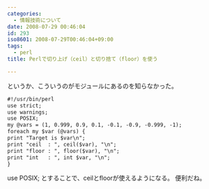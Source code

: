 ```yaml
---
categories:
  - 情報技術について
date: 2008-07-29 00:46:04
id: 293
iso8601: 2008-07-29T00:46:04+09:00
tags:
  - perl
title: Perlで切り上げ（ceil）と切り捨て（floor）を使う

---
```


<p>というか、こういうのがモジュールにあるのを知らなかった。</p>

```default
#!/usr/bin/perl
use strict;
use warnings;
use POSIX;
my @vars = (1, 0.999, 0.9, 0.1, -0.1, -0.9, -0.999, -1);
foreach my $var (@vars) {
print "Target is $var\n";
print "ceil  : ", ceil($var), "\n";
print "floor : ", floor($var), "\n";
print "int   : ", int $var, "\n";
}
```

<p>use POSIX;
とすることで、ceilとfloorが使えるようになる。
便利だね。</p>
    	